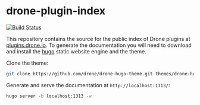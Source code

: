 # drone-plugin-index

[![Build Status](https://cloud.drone.io/api/badges/drone/drone-plugin-index/status.svg)](https://cloud.drone.io/drone/drone-plugin-index)

This repository contains the source for the public index of Drone plugins at [plugins.drone.io](http://plugins.drone.io).
To generate the documentation you will need to download and install the [hugo](https://gohugo.io/overview/installing/) static website engine and the theme.

Clone the theme:

```bash
git clone https://github.com/drone/drone-hugo-theme.git themes/drone-hugo-theme
```

Generate and serve the documentation at `http://localhost:1313/`:

```bash
hugo server -b localhost:1313 -w
```
